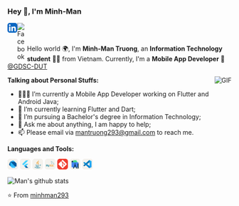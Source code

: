 ### Hey 👋, I'm Minh-Man

<a href="https://www.linkedin.com/in/minhman293/">
  <img align="left" alt="LinkdeIn" width="22px" src="https://github.com/tandpfun/skill-icons/blob/main/icons/LinkedIn.svg"/>
</a>
<a href="https://www.facebook.com/minhman293">
  <img align="left" alt="Facebook" width="22px" src="https://cdn.jsdelivr.net/npm/simple-icons@v3/icons/facebook.svg" />
</a>

<br />
<br />

Hello world 🌍, I'm **Minh-Man Truong**, an **Information Technology student** 👨‍💻 from Vietnam. Currently, I'm a **Mobile App Developer** 📱 [@GDSC-DUT](https://github.com/dscdut)

  <img align="right" alt="GIF" src="https://media.giphy.com/media/836HiJc7pgzy8iNXCn/giphy.gif" />

**Talking about Personal Stuffs:**

- 👨🏽‍💻 I’m currently a Mobile App Developer working on Flutter and Android Java;
- 🌱 I’m currently learning Flutter and Dart;
- 🚀 I’m pursuing a Bachelor's degree in Information Technology;
- 💬 Ask me about anything, I am happy to help;
- 📫 Please email via mantruong293@gmail.com to reach me.

**Languages and Tools:**  

<code><img height="24" src="https://github.com/tandpfun/skill-icons/blob/main/icons/Dart-Light.svg"></code>
<code><img height="24" src="https://github.com/tandpfun/skill-icons/blob/main/icons/Flutter-Light.svg"></code>
<code><img height="24" src="https://github.com/tandpfun/skill-icons/blob/main/icons/Java-Light.svg"></code>
<code><img height="24" src="https://github.com/tandpfun/skill-icons/blob/main/icons/MySQL-Light.svg"></code>
<code><img height="24" src="https://github.com/tandpfun/skill-icons/blob/main/icons/Git.svg"></code>
<code><img height="24" src="https://github.com/tandpfun/skill-icons/blob/main/icons/AndroidStudio-Light.svg"></code>
<code><img height="24" src="https://github.com/tandpfun/skill-icons/blob/main/icons/VSCode-Light.svg"></code>


![Man's github stats](https://github-readme-stats.vercel.app/api?username=minhman293&show_icons=true&hide_border=true)

⭐️ From [minhman293](https://github.com/minhman293)
